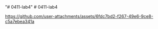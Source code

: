 "# 0411-lab4" 
#   0 4 1 1 - l a b 4 
 

https://github.com/user-attachments/assets/6fdc7bd2-f267-49e6-9ce8-c5a7ebea341a


 
